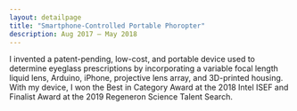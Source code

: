 ```yaml
---
layout: detailpage
title: "Smartphone-Controlled Portable Phoropter"
description: Aug 2017 — May 2018
---
```


I invented a patent-pending, low-cost, and portable device used to determine eyeglass prescriptions by incorporating a variable focal length liquid lens, Arduino, iPhone, projective lens array, and 3D-printed housing. With my device, I won the Best in Category Award at the 2018 Intel ISEF and Finalist Award at the 2019 Regeneron Science Talent Search.